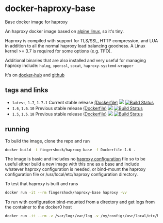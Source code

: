 # docker-haproxy-base
Base docker image for [haproxy](http://www.haproxy.org/)

An haproxy docker image based on [alpine linux](http://www.alpinelinux.org/), so it's tiny.

Haproxy is compiled with support for TLS/SSL, HTTP compression, and LUA in addition to all the normal haproxy load balancing goodness. A Linux kernel >= 3.7 is required for some options (e.g. TFO).

Additional binaries that are also installed and very useful for managing haproxy include: `halog`, `openssl`, `socat`, `haproxy-systemd-wrapper`

It's on [docker-hub](https://hub.docker.com/r/fingershock/haproxy-base/) and [github](https://github.com/iJJi/docker-haproxy-base)

## tags and links
 * `latest`, `1.7`, `1.7.1` Current stable release [(Dockerfile)](https://github.com/iJJi/docker-haproxy-base/blob/master/Dockerfile-1.7) [![](https://images.microbadger.com/badges/image/fingershock/haproxy-base:1.7.svg)](http://microbadger.com/images/fingershock/haproxy-base "Get your own image badge on microbadger.com") [![Build Status](https://travis-ci.org/iJJi/docker-haproxy-base.svg?branch=master)](https://travis-ci.org/iJJi/docker-haproxy-base)
 * `1.6`, `1.6.10` Previous stable release [(Dockerfile)](https://github.com/iJJi/docker-haproxy-base/blob/master/Dockerfile-1.6) [![](https://images.microbadger.com/badges/image/fingershock/haproxy-base:1.6.svg)](http://microbadger.com/images/fingershock/haproxy-base "Get your own image badge on microbadger.com") [![Build Status](https://travis-ci.org/iJJi/docker-haproxy-base.svg?branch=master)](https://travis-ci.org/iJJi/docker-haproxy-base)
 * `1.5`, `1.5.18` Previous stable release [(Dockerfile)](https://github.com/iJJi/docker-haproxy-base/blob/master/Dockerfile-1.5) [![](https://images.microbadger.com/badges/image/fingershock/haproxy-base:1.5.svg)](http://microbadger.com/images/fingershock/haproxy-base "Get your own image badge on microbadger.com") [![Build Status](https://travis-ci.org/iJJi/docker-haproxy-base.svg?branch=master)](https://travis-ci.org/iJJi/docker-haproxy-base)


## running

To build the image, clone the repo and run
```sh
docker build -t fingershock/haproxy-base -f Dockerfile-1.6 .
```

The image is basic and includes no [haproxy configuration](https://cbonte.github.io/haproxy-dconv/) file so to be useful either build a new image with this one as a base and include whatever haproxy configuration is needed, or bind-mount the haproxy configuration file or /usr/local/etc/haproxy configuration directory.

To test that haproxy is built and runs
```sh
docker run -it --rm fingershock/haproxy-base haproxy -vv
```

To run with configuration bind-mounted from a directory and get logs from the container to the docker0 host
```sh
docker run -it --rm -v /var/log:/var/log -v /my/config:/usr/local/etc/haproxy:ro  fingershock/haproxy-base haproxy -f /usr/local/etc/haproxy/haproxy.cfg -c
```

